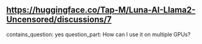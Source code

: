 ## https://huggingface.co/Tap-M/Luna-AI-Llama2-Uncensored/discussions/7

contains_question: yes
question_part: How can I use it on multiple GPUs?